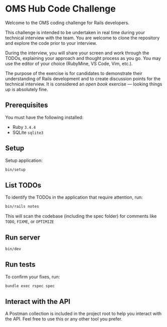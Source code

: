 # OMS Hub Code Challenge

Welcome to the OMS coding challenge for Rails developers.

This challenge is intended to be undertaken in real time during your technical
interview with the team. You are welcome to clone the repository and explore
the code prior to your interview.

During the interview, you will share your screen and work through the TODOs,
explaining your approach and thought process as you go. You may use the editor
of your choice (RubyMine, VS Code, Vim, etc.).

The purpose of the exercise is for candidates to demonstrate their
understanding of Rails development and to create discussion points for the
technical interview. It is considered an _open book_ exercise — looking things
up is absolutely fine.

## Prerequisites

You must have the following installed:

- Ruby `3.4.4`
- SQLite `sqlite3`

## Setup

Setup application:

```bash
bin/setup
```

## List TODOs

To identify the TODOs in the application that require attention, run:

```bash
bin/rails notes
```

This will scan the codebase (including the spec folder) for comments like
`TODO`, `FIXME`, or `OPTIMIZE`

## Run server

```bash
bin/dev
```

## Run tests

To confirm your fixes, run:

```bash
bundle exec rspec spec
```

## Interact with the API

A Postman collection is included in the project root to help you interact with
the API. Feel free to use this or any other tool you prefer.

